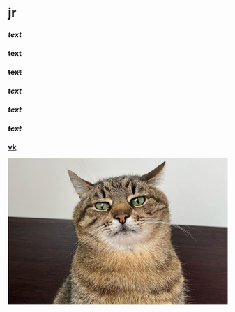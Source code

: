 # jr
### *text*
### **text**
### ~~text~~
### ***text***
### ~~*text*~~
### ~~***text***~~
### [vk](https://vk.com)
![Alt-текст](https://github.com/jrdaan/jr/blob/main/20220328-kot-post.jpg "1")
